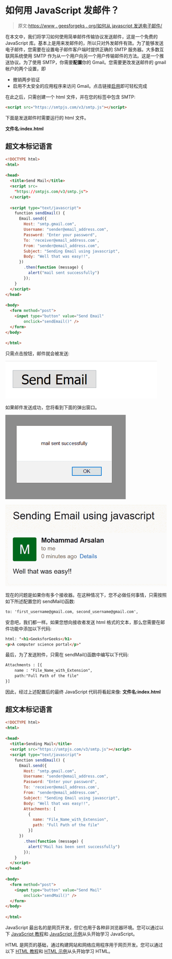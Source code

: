 # 如何用 JavaScript 发邮件？

> 原文:[https://www . geesforgeks . org/如何从 javascript 发送电子邮件/](https://www.geeksforgeeks.org/how-to-send-an-email-from-javascript/)

在本文中，我们将学习如何使用简单邮件传输协议发送邮件，这是一个免费的 JavaScript 库。基本上是用来发邮件的，所以只对外发邮件有效。为了能够发送电子邮件，您需要在设置电子邮件客户端时提供正确的 SMTP 服务器。大多数互联网系统使用 SMTP 作为从一个用户向另一个用户传输邮件的方法。这是一个推送协议。为了使用 SMTP，你需要**配置**你的 Gmail。您需要更改发送邮件的 gmail 帐户的两个设置，即

*   撤销两步验证
*   启用不太安全的应用程序来访问 Gmail。点击链接[启用](https://myaccount.google.com/lesssecureapps)即可轻松完成

在此之后，只需创建一个 html 文件，并在您的标签中包含 SMTP:

```html
<script src="https://smtpjs.com/v3/smtp.js"></script>

```

下面是发送邮件时需要运行的 html 文件。

**文件名:index.html**

## 超文本标记语言

```html
<!DOCTYPE html>
<html>

<head>
  <title>Send Mail</title>
  <script src=
    "https://smtpjs.com/v3/smtp.js">
  </script>

  <script type="text/javascript">
    function sendEmail() {
      Email.send({
        Host: "smtp.gmail.com",
        Username: "sender@email_address.com",
        Password: "Enter your password",
        To: 'receiver@email_address.com',
        From: "sender@email_address.com",
        Subject: "Sending Email using javascript",
        Body: "Well that was easy!!",
      })
        .then(function (message) {
          alert("mail sent successfully")
        });
    }
  </script>
</head>

<body>
  <form method="post">
    <input type="button" value="Send Email" 
        onclick="sendEmail()" />
  </form>
</body>

</html>
```

只需点击按钮，邮件就会被发送:

![](img/251d4617d4b90106b58d0ffb6b16c724.png)

如果邮件发送成功，您将看到下面的弹出窗口。

![](img/10dc6028d14b18dba40ca15231249dcd.png)

![](img/6ff418f8bf0fa0ce7972a0eea93bf316.png)

现在的问题是如果你有多个接收器。在这种情况下，您不必做任何事情，只需按照如下所述配置您的 sendMail()函数:

```html
to: 'first_username@gmail.com, second_username@gmail.com',
```

安息吧，我们都一样。如果您想向接收者发送 html 格式的文本，那么您需要在邮件功能中添加以下代码:

```html
html: "<h1>GeeksforGeeks</h1>
<p>A computer science portal</p>"
```

最后，为了发送附件，只需在 sendMail()函数中编写以下代码:

```html
Attachments : [{
    name : "File_Name_with_Extension",
    path:"Full Path of the file"
}]
```

因此，经过上述配置后的最终 JavaScript 代码将看起来像:
**文件名:index.html**

## 超文本标记语言

```html
<!DOCTYPE html>
<html>

<head>
  <title>Sending Mail</title>
  <script src="https://smtpjs.com/v3/smtp.js"></script>
  <script type="text/javascript">
    function sendEmail() {
      Email.send({
        Host: "smtp.gmail.com",
        Username: "sender@email_address.com",
        Password: "Enter your password",
        To: 'receiver@email_address.com',
        From: "sender@email_address.com",
        Subject: "Sending Email using javascript",
        Body: "Well that was easy!!",
        Attachments: [
          {
            name: "File_Name_with_Extension",
            path: "Full Path of the file"
          }]
      })
        .then(function (message) {
          alert("Mail has been sent successfully")
        });
    }
  </script>
</head>

<body>
  <form method="post">
    <input type="button" value="Send Mail"
        onclick="sendMail()" />
  </form>
</body>

</html> 
```

JavaScript 最出名的是网页开发，但它也用于各种非浏览器环境。您可以通过以下 [JavaScript 教程](https://www.geeksforgeeks.org/javascript-tutorial/)和 [JavaScript 示例](https://www.geeksforgeeks.org/javascript-examples/)从头开始学习 JavaScript。

HTML 是网页的基础，通过构建网站和网络应用程序用于网页开发。您可以通过以下 [HTML 教程](https://www.geeksforgeeks.org/html-tutorials/)和 [HTML 示例](https://www.geeksforgeeks.org/html-examples/)从头开始学习 HTML。